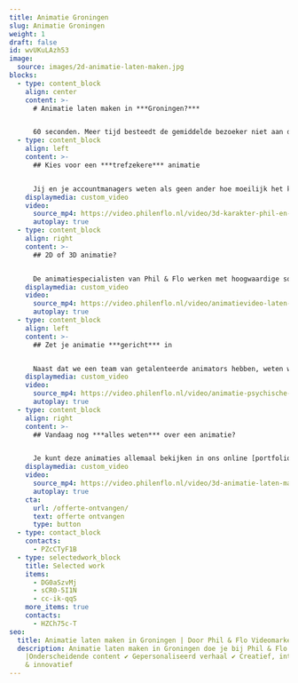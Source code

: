 ```yaml
---
title: Animatie Groningen
slug: Animatie Groningen
weight: 1
draft: false
id: wvUKuLAzh53
image:
  source: images/2d-animatie-laten-maken.jpg
blocks:
  - type: content_block
    align: center
    content: >-
      # Animatie laten maken in ***Groningen?***


      60 seconden. Meer tijd besteedt de gemiddelde bezoeker niet aan de inhoud van een webpagina. Je kunt je wel voorstellen dat ze dus niet uitgebreid de tijd nemen om een stuk tekst te lezen, hoe goed je verhaal ook is. Phil & Flo is een ervaren specialist in animatie in Groningen (Oude Boteringestraat 71). Wij helpen je graag op weg naar effectievere communicatie.
  - type: content_block
    align: left
    content: >-
      ## Kies voor een ***trefzekere*** animatie


      Jij en je accountmanagers weten als geen ander hoe moeilijk het kan zijn om de aandacht te vangen en vast te houden van potentiële klanten. Een animatie vertelt kort en duidelijk alles wat ze moeten weten. Bovendien is het, door een luchtige en speelse presentatie, leuk en aangenaam om naar te kijken. Er is van alles mogelijk: 2D-animatie, 3D, en zelfs animatie vermengd met echte videobeelden. Om te promoten, uit te leggen en te overtuigen.
    displaymedia: custom_video
    video:
      source_mp4: https://video.philenflo.nl/video/3d-karakter-phil-en-flo.mp4
      autoplay: true
  - type: content_block
    align: right
    content: >-
      ## 2D of 3D animatie?


      De animatiespecialisten van Phil & Flo werken met hoogwaardige software en hardware om onze creatieve ideeën naar een sprankelende animatie te vertalen. Daarbij kunnen we in twee of drie dimensies werken. Wat we kiezen, hangt af van jouw voorkeur, en wat het beste past bij het concept. Met een [2D-animatie](https://www.philenflo.nl/2d-animatie/) kun je vaak een sfeervolle toon zetten, en [3D](https://www.philenflo.nl/3d-animatie-laten-maken/) voegt meer dynamiek toe. Een combinatie van beide kan ook.
    displaymedia: custom_video
    video:
      source_mp4: https://video.philenflo.nl/video/animatievideo-laten-maken-phil-en-flo.mp4
      autoplay: true
  - type: content_block
    align: left
    content: >-
      ## Zet je animatie ***gericht*** in


      Naast dat we een team van getalenteerde animators hebben, weten we ook hoe je videomarketing strategisch kunt uitvoeren. Vooral online is video eigenlijk al niet meer weg te denken. Tussen de dagelijkse stroom van informatie is het extra belangrijk om op te vallen met een unieke animatiefilm. Kom langs op ons kantoor in Groningen, [Eindhoven](https://www.philenflo.nl/animatie-film-eindhoven/) of [Amsterdam](https://www.philenflo.nl/animatie-amsterdam/), en we vertellen je graag meer over [animatie](https://www.philenflo.nl/oplossingen/animatie-laten-maken/) en [videomarketing](https://www.philenflo.nl/oplossingen/videomarketing/) voor jouw bedrijf.
    displaymedia: custom_video
    video:
      source_mp4: https://video.philenflo.nl/video/animatie-psychische-zorg.mp4
      autoplay: true
  - type: content_block
    align: right
    content: >-
      ## Vandaag nog ***alles weten*** over een animatie?


      Je kunt deze animaties allemaal bekijken in ons online [portfolio](https://www.philenflo.nl/portfolio/). Zo krijg je een goed idee van wat we kunnen, en vind je inspiratie voor je eigen animatie. Je kunt natuurlijk ook meteen [vrijblijvend contact](https://www.philenflo.nl/contact/) met ons opnemen om over de mogelijkheden te praten.
    displaymedia: custom_video
    video:
      source_mp4: https://video.philenflo.nl/video/3d-animatie-laten-maken-phil-en-flo1.mp4
      autoplay: true
    cta:
      url: /offerte-ontvangen/
      text: offerte ontvangen
      type: button
  - type: contact_block
    contacts:
      - PZcCTyF1B
  - type: selectedwork_block
    title: Selected work
    items:
      - DG0aSzvMj
      - sCR0-5I1N
      - cc-ik-qqS
    more_items: true
    contacts:
      - HZCh75c-T
seo:
  title: Animatie laten maken in Groningen | Door Phil & Flo Videomarketing
  description: Animatie laten maken in Groningen doe je bij Phil & Flo
    |Onderscheidende content ✔ Gepersonaliseerd verhaal ✔ Creatief, interactief
    & innovatief
---
```

